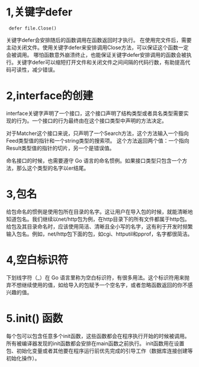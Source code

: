 # 1,关键字defer

` defer file.Close()`

关键字defer会安排随后的函数调用在函数返回时才执行。
在使用完文件后，需要主动关闭文件。使用关键字defer来安排调用Close方法，可以保证这个函数一定会被调用。
哪怕函数意外崩溃终止，也能保证关键字defer安排调用的函数会被执行。关键字defer可以缩短打开文件和关闭文件之间间隔的代码行数，有助提高代码可读性，减少错误。

# 2,interface的创建

interface关键字声明了一个接口，这个接口声明了结构类型或者具名类型需要实现的行为。一个接口的行为最终由在这个接口类型中声明的方法决定。

对于Matcher这个接口来说，只声明了一个Search方法，这个方法输入一个指向Feed类型值的指针和一个string类型的搜索项。
这个方法返回两个值：一个指向Result类型值的指针的切片，另一个是错误值。

命名接口的时候，也需要遵守 Go 语言的命名惯例。如果接口类型只包含一个方法，那么这个类型的名字以er结尾。

# 3,包名

给包命名的惯例是使用包所在目录的名字。这让用户在导入包的时候，就能清晰地知道包名。我们继续以net/http包为例，在http目录下的所有文件都属于http包。
给包及其目录命名时，应该使用简洁、清晰且全小写的名字，这有利于开发时频繁输入包名。例如，net/http包下面的包，如cgi、httputil和pprof，名字都很简洁。

# 4,空白标识符

下划线字符（_）在 Go 语言里称为空白标识符，有很多用法。这个标识符用来抛弃不想继续使用的值，如给导入的包赋予一个空名字，或者忽略函数返回的你不感兴趣的值。

# 5.init() 函数

每个包可以包含任意多个init函数，这些函数都会在程序执行开始的时候被调用。所有被编译器发现的init函数都会安排在main函数之前执行。
init函数用在设置包、初始化变量或者其他要在程序运行前优先完成的引导工作（数据库连接创建等初始化操作）。

